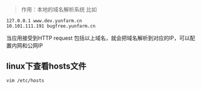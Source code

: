 > 作用：本地的域名解析系统 比如
```
127.0.0.1 www.dev.yunfarm.cn
10.101.111.191 bugfree.yunfarm.cn
```
当应用接受到HTTP request 包括以上域名，就会把域名解析到对应的IP，可以配置内网和公网IP
## linux下查看hosts文件
```
vim /etc/hosts
```
